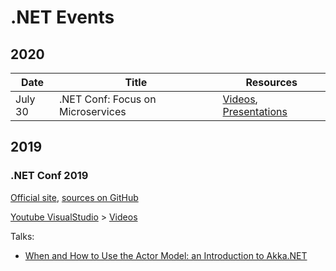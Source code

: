 # .NET Events

## 2020

Date    | Title                             | Resources
------- | --------------------------------- | ----------
July 30 | .NET Conf: Focus on Microservices | [Videos](https://www.youtube.com/playlist?list=PLdo4fOcmZ0oUc2ShrReCS7KoBbPEONE0p), [Presentations](https://github.com/dotnet-presentations/dotNETConf/tree/master/2020/FocusOnMicroservices)

## 2019

### .NET Conf 2019

[Official site](https://www.dotnetconf.net/), [sources on GitHub](https://github.com/dotnet-presentations/dotnetconf2019)

[Youtube VisualStudio](https://www.youtube.com/user/VisualStudio) > [Videos](https://www.youtube.com/playlist?list=PLReL099Y5nRd04p81Q7p5TtyjCrj9tz1t)

Talks:

- [When and How to Use the Actor Model: an Introduction to Akka.NET](https://www.slideshare.net/mobile/petabridge/net-conf-2019-when-and-how-to-use-the-actor-model-an-introduction-to-akkanet)

